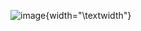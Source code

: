 <!--frame start-->
![image](../../../gplvm/tex/diagrams/andreasDeepTalk){width="\textwidth"}

<!--frame end-->

